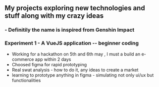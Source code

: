 ## My projects exploring new technologies and stuff along with my crazy ideas 
### - Definitily the name is inspired from Genshin Impact
### Experiment 1 - A VueJS application -- beginner coding
* Working for a hackathon on 5th and 6th may , I must a build an e-commerce app within 2 days
* Choosed figma for rapid prototyping 
* Real swat analysis - how to do it, any ideas to create a market 
* learning to prototype anything in figma - simulating not only ui/ux but functionalities 
